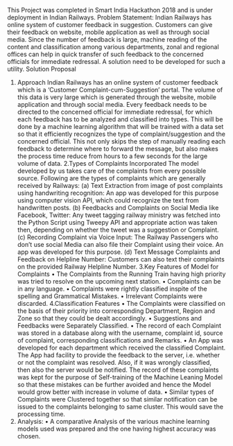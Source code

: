 This Project was completed in Smart India Hackathon 2018 and is under deployment in Indian Railways.
Problem Statement:
Indian Railways has online system of customer feedback in suggestion. Customers can give their feedback on website, mobile application as well as through social media. Since the number of feedback is large, machine reading of the content and classification among various departments, zonal and regional offices can help in quick transfer of such feedback to the concerned officials for immediate redressal. A solution need to be developed for such a utility.
Solution Proposal
1.	Approach
Indian Railways has an online system of customer feedback which is a ‘Customer Complaint-cum-Suggestion’ portal. The volume of this data is very large which is generated through the website, mobile application and through social media. Every feedback needs to be directed to the concerned official for immediate redressal, for which each feedback has to be analyzed and classified into types. This will be done by a machine learning algorithm that will be trained with a data set so that it efficiently recognizes the type of complaint/suggestion and the concerned official. This not only skips the step of manually reading each feedback to determine where to forward the message, but also makes the process time reduce from hours to a few seconds for the large volume of data.
2.Types of Complaints Incorporated
	The model developed by us takes care of the complaints from every possible source. Following are the types of complaints which are generally received by Railways:
(a)	Text Extraction from image of post complaints using handwriting recognition: An app was developed for this purpose using computer vision API, which could recognize the text from handwritten posts.
(b)	Feedbacks and Complaints on Social Media like Facebook, Twitter: Any tweet tagging railway ministry was fetched into the Python Script using Tweepy API and appropriate action was taken then, depending on whether the tweet was a suggestion or Complaint.
(c)	Recording Complaint via Voice Input: The Railway Passengers who don’t use social Media can also file their Complaint using their voice. An app was developed for this purpose.
(d)	Text Message Complaints and Feedback on Helpline Number: Customers can also text their complaints on the provided Railway Helpline Number.
3.Key Features of Model for Complaints
•	The Complaints from the Running Train having high priority was tried to resolve on the upcoming next station.
•	Complaints can be in any language.
•	Complaints were rightly classified inspite of the spelling and Grammatical Mistakes.
•	Irrelevant Complaints were discarded.
4.Classification Features
•	The Complaints were classified on the basis of their priority into corresponding Department, Region and Zone so that they could be dealt accordingly.
•	Suggestions and Feedbacks were Separately Classified.
•	The record of each Complaint was stored in a database along with the username, complaint id, source of complaint, corresponding classifications and Remarks.
•	An App was developed for each department which received the classified Complaint. The App had facility to provide the feedback to the server, i.e. whether or not the complaint was resolved. Also, if it was wrongly classified, then also the server would be notified. The record of these complaints was kept for the purpose of Self-training of the Machine Leaning Model so that these mistakes can be further avoided and hence the Model would grow better with increase in volume of data.
•	Similar types of Complaints were Clustered together so that similar notification can be issued to the complaints belonging to same cluster. This would save the processing time.
5. Analysis:
•	A comparative Analysis of the various machine learning models used was prepared and the one having highest accuracy was chosen.
